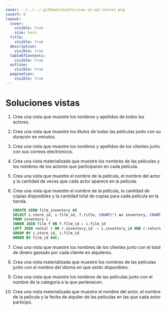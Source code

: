 ```yaml
---
cover: ../../../.gitbook/assets/view-in-sql-server.png
coverY: 0
layout:
  cover:
    visible: true
    size: hero
  title:
    visible: true
  description:
    visible: true
  tableOfContents:
    visible: true
  outline:
    visible: true
  pagination:
    visible: true
---
```


# Soluciones vistas

1. Crea una vista que muestre los nombres y apellidos de todos los actores.
2. Crea una vista que muestre los títulos de todas las películas junto con su duración en minutos.
3. Crea una vista que muestre los nombres y apellidos de los clientes junto con sus correos electrónicos.
4. Crea una vista  materializada que muestre los nombres de las películas y los nombres de los actores que participaron en cada película.
5. Crea una vista que muestre el nombre de la película, el nombre del actor y la cantidad de veces que cada actor aparece en la película.
6.  Crea una vista que muestre el nombre de la película, la cantidad de copias disponibles y la cantidad total de copias para cada película en la tienda.

    ```sql
    CREATE VIEW film_inventory AS
    SELECT i.store_id, i.film_id, f.title, COUNT(*) as inventory, COUNT(*) - COUNT(r.rental_id) as available
    FROM inventory i
    INNER JOIN film f ON f.film_id = i.film_id
    LEFT JOIN rental r ON r.inventory_id  = i.inventory_id AND r.return_date IS NULL
    GROUP BY i.store_id, i.film_id 
    ORDER BY film_id ASC;
    ```
7. Crea una vista que muestre los nombres de los clientes junto con el total de dinero gastado por cada cliente en alquileres.
8. Crea una vista materializada que muestre los nombres de las películas junto con el nombre del idioma en que están disponibles.
9. Crea una vista que muestre los nombres de las películas junto con el nombre de la categoría a la que pertenecen.
10. Crea una vista materializada que muestre el nombre del actor, el nombre de la película y la fecha de alquiler de las películas en las que cada actor participó.
